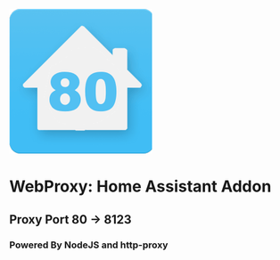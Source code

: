 ![](https://raw.githubusercontent.com/COGSMITH/HX-WebProxy/master/WebProxy/logo.png)

# **WebProxy**: Home Assistant Addon

## Proxy Port 80 -> 8123

### Powered By **NodeJS** and **http-proxy**
